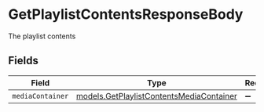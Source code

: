 # GetPlaylistContentsResponseBody

The playlist contents


## Fields

| Field                                                                                      | Type                                                                                       | Required                                                                                   | Description                                                                                |
| ------------------------------------------------------------------------------------------ | ------------------------------------------------------------------------------------------ | ------------------------------------------------------------------------------------------ | ------------------------------------------------------------------------------------------ |
| `mediaContainer`                                                                           | [models.GetPlaylistContentsMediaContainer](../models/getplaylistcontentsmediacontainer.md) | :heavy_minus_sign:                                                                         | N/A                                                                                        |